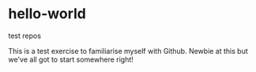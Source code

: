 # hello-world
test repos

This is a test exercise to familiarise myself with Github. Newbie at this but we've all got to start somewhere right!
